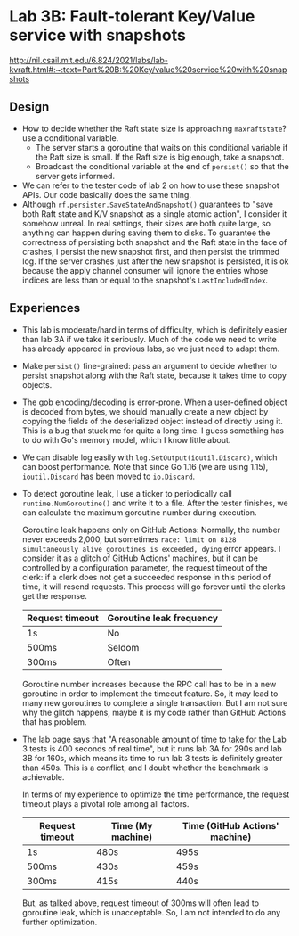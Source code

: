 # Lab 3B: Fault-tolerant Key/Value service with snapshots

http://nil.csail.mit.edu/6.824/2021/labs/lab-kvraft.html#:~:text=Part%20B:%20Key/value%20service%20with%20snapshots

## Design

- How to decide whether the Raft state size is approaching `maxraftstate`? use a conditional variable.
  - The server starts a goroutine that waits on this conditional variable if the Raft size is small. If the Raft size is big enough, take a snapshot.
  - Broadcast the conditional variable at the end of `persist()` so that the server gets informed.
- We can refer to the tester code of lab 2 on how to use these snapshot APIs. Our code basically does the same thing.
- Although `rf.persister.SaveStateAndSnapshot()` guarantees to "save both Raft state and K/V snapshot as a single atomic action", I consider it somehow unreal. In real settings, their sizes are both quite large, so anything can happen during saving them to disks. To guarantee the correctness of persisting both snapshot and the Raft state in the face of crashes, I persist the new snapshot first, and then persist the trimmed log. If the server crashes just after the new snapshot is persisted, it is ok because the apply channel consumer will ignore the entries whose indices are less than or equal to the snapshot's `LastIncludedIndex`.

## Experiences

- This lab is moderate/hard in terms of difficulty, which is definitely easier than lab 3A if we take it seriously. Much of the code we need to write has already appeared in previous labs, so we just need to adapt them. 
- Make `persist()` fine-grained: pass an argument to decide whether to persist snapshot along with the Raft state, because it takes time to copy objects.
- The gob encoding/decoding is error-prone. When a user-defined object is decoded from bytes, we should manually create a new object by copying the fields of the deserialized object instead of directly using it. This is a bug that stuck me for quite a long time. I guess something has to do with Go's memory model, which I know little about.
- We can disable log easily with `log.SetOutput(ioutil.Discard)`, which can boost performance. Note that since Go 1.16 (we are using 1.15), `ioutil.Discard` has been moved to `io.Discard`.
- To detect goroutine leak, I use a ticker to periodically call `runtime.NumGoroutine()` and write it to a file. After the tester finishes, we can calculate the maximum goroutine number during execution.
  
  Goroutine leak happens only on GitHub Actions: Normally, the number never exceeds 2,000, but sometimes `race: limit on 8128 simultaneously alive goroutines is exceeded, dying` error appears. I consider it as a glitch of GitHub Actions' machines, but it can be controlled by a configuration parameter, the request timeout of the clerk: if a clerk does not get a succeeded response in this period of time, it will resend requests. This process will go forever until the clerks get the response.
  
  | Request timeout | Goroutine leak frequency |
  | --------------- | ------------------------ |
  | 1s              | No                       |
  | 500ms           | Seldom                   |
  | 300ms           | Often                    |

  Goroutine number increases because the RPC call has to be in a new goroutine in order to implement the timeout feature. So, it may lead to many new goroutines to complete a single transaction. But I am not sure why the glitch happens, maybe it is my code rather than GitHub Actions that has problem.

- The lab page says that "A reasonable amount of time to take for the Lab 3 tests is 400 seconds of real time", but it runs lab 3A for 290s and lab 3B for 160s, which means its time to run lab 3 tests is definitely greater than 450s. This is a conflict, and I doubt whether the benchmark is achievable.
  
  In terms of my experience to optimize the time performance, the request timeout plays a pivotal role among all factors.
  
  | Request timeout | Time (My machine) | Time (GitHub Actions' machine) |
  | --------------- | ----------------- | ------------------------------ |
  | 1s              | 480s              | 495s                           |
  | 500ms           | 430s              | 459s                           |
  | 300ms           | 415s              | 440s                           |

  But, as talked above, request timeout of 300ms will often lead to goroutine leak, which is unacceptable. So, I am not intended to do any further optimization.
